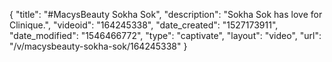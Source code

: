 {
    "title": "#MacysBeauty Sokha Sok",
    "description": "Sokha Sok has love for Clinique.",
    "videoid": "164245338",
    "date_created": "1527173911",
    "date_modified": "1546466772",
    "type": "captivate",
    "layout": "video",
    "url": "\/v\/macysbeauty-sokha-sok\/164245338"
}